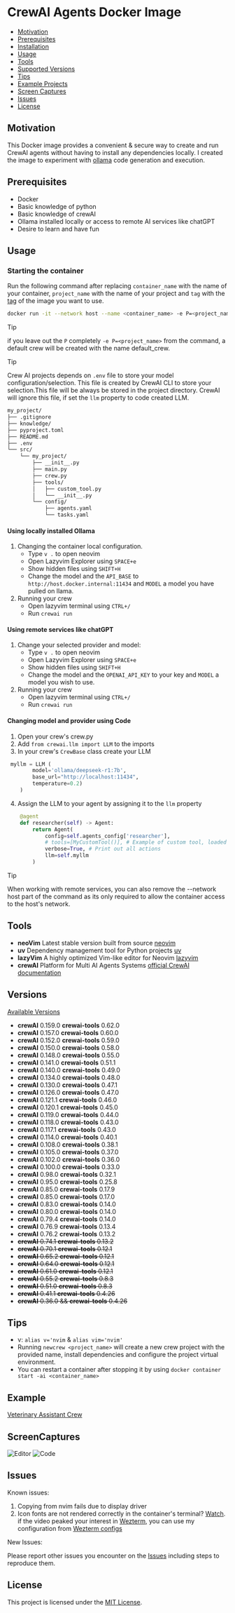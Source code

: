 # CrewAI Agents Docker Image

- [Motivation](#motivation)
- [Prerequisites](#prerequisites)
- [Installation](#installation)
- [Usage](#usage)
- [Tools](#tools)
- [Supported Versions](#versions)
- [Tips](#tips)
- [Example Projects](#examples)
- [Screen Captures](#screencaptures)
- [Issues](#issues)
- [License](#license)

## Motivation

This Docker image provides a convenient & secure way to create and run CrewAI agents without having to install any dependencies locally. I created the image to experiment with [ollama](https://ollama.com/) code generation and execution.

## Prerequisites

- Docker
- Basic knowledge of python
- Basic knowledge of crewAI
- Ollama installed locally or access to remote AI services like chatGPT
- Desire to learn and have fun

## Usage

### Starting the container

 Run the following command after replacing `container_name` with the name of your container, `project_name` with the name of your project and `tag` with the [tag](https://hub.docker.com/r/sageil/crewai/tags) of the image you want to use.

```bash
docker run -it --network host --name <container_name> -e P=<project_name> sageil/crewai:<tag> bash
```

> [!TIP]
> if you leave out the `P` completely `-e P=<project_name>` from the command, a default crew will be created with the name default_crew.

> [!TIP]
> Crew AI projects depends on `.env` file to store your model configuration/selection. This file is created by CrewAI CLI to store your selection.This file will be always be stored in the project directory. CrewAI will ignore this file, if set the `llm` property to code created LLM.

```bash
my_project/
├── .gitignore
├── knowledge/
├── pyproject.toml
├── README.md
├── .env
└── src/
    └── my_project/
        ├── __init__.py
        ├── main.py
        ├── crew.py
        ├── tools/
        │   ├── custom_tool.py
        │   └── __init__.py
        └── config/
            ├── agents.yaml
            └── tasks.yaml
```

#### Using locally installed Ollama

1. Changing the container local configuration.
    - Type `v .` to open neovim
    - Open Lazyvim Explorer using `SPACE+e`
    - Show hidden files using `SHIFT+H`
    - Change the model and the `API_BASE` to `http://host.docker.internal:11434` and `MODEL` a model you have pulled on llama.
2. Running your crew
    - Open lazyvim terminal using `CTRL+/`
    - Run `crewai run`

#### Using remote services like chatGPT

1. Change your selected provider and model:
    - Type `v .` to open neovim
    - Open Lazyvim Explorer using `SPACE+e`
    - Show hidden files using `SHIFT+H`
    - Change the model and the `OPENAI_API_KEY` to your key and `MODEL` a model you wish to use.
2. Running your crew
    - Open lazyvim terminal using `CTRL+/`
    - Run `crewai run`

#### Changing model and provider using Code

1. Open your crew's crew.py
2. Add `from crewai.llm import LLM` to the imports
3. In your crew's `CrewBase` class create your LLM

```python
 myllm = LLM (
        model='ollama/deepseek-r1:7b',
        base_url="http://localhost:11434",
        temperature=0.2)
    )
```

4. Assign the LLM to your agent by assigning it to the `llm` property

```python
    @agent
    def researcher(self) -> Agent:
        return Agent(
            config=self.agents_config['researcher'],
            # tools=[MyCustomTool()], # Example of custom tool, loaded on the beginning of file
            verbose=True, # Print out all actions
            llm=self.myllm
        )

```

> [!TIP]
> When working with remote services, you can also remove the --network host part of the command as its only required to allow
> the container access to the host's network.

## Tools

- **neoVim** Latest stable version built from source [neovim](https://github.com/neovim/neovim)
- **uv** Dependency management tool for Python projects [uv](https://github.com/astral-sh/uv/)
- **lazyVim** A highly optimized Vim-like editor for Neovim [lazyvim](https://www.lazyvim.org/)
- **crewAI** Platform for Multi AI Agents Systems [official CrewAI documentation](https://docs.crewai.com/)

## Versions

[Available Versions](https://hub.docker.com/r/sageil/crewai/tags)

- **crewAI** 0.159.0 **crewai-tools** 0.62.0
- **crewAI** 0.157.0 **crewai-tools** 0.60.0
- **crewAI** 0.152.0 **crewai-tools** 0.59.0
- **crewAI** 0.150.0 **crewai-tools** 0.58.0
- **crewAI** 0.148.0 **crewai-tools** 0.55.0
- **crewAI** 0.141.0 **crewai-tools** 0.51.1
- **crewAI** 0.140.0 **crewai-tools** 0.49.0
- **crewAI** 0.134.0 **crewai-tools** 0.48.0
- **crewAI** 0.130.0 **crewai-tools** 0.47.1
- **crewAI** 0.126.0 **crewai-tools** 0.47.0
- **crewAI** 0.121.1 **crewai-tools** 0.46.0
- **crewAI** 0.120.1 **crewai-tools** 0.45.0
- **crewAI** 0.119.0 **crewai-tools** 0.44.0
- **crewAI** 0.118.0 **crewai-tools** 0.43.0
- **crewAI** 0.117.1 **crewai-tools** 0.43.0
- **crewAI** 0.114.0 **crewai-tools** 0.40.1
- **crewAI** 0.108.0 **crewai-tools** 0.38.1
- **crewAI** 0.105.0 **crewai-tools** 0.37.0
- **crewAI** 0.102.0 **crewai-tools** 0.36.0
- **crewAI** 0.100.0 **crewai-tools** 0.33.0
- **crewAI** 0.98.0 **crewai-tools** 0.32.1
- **crewAI** 0.95.0 **crewai-tools** 0.25.8
- **crewAI** 0.85.0 **crewai-tools** 0.17.9
- **crewAI** 0.85.0 **crewai-tools** 0.17.0
- **crewAI** 0.83.0 **crewai-tools** 0.14.0
- **crewAI** 0.80.0 **crewai-tools** 0.14.0
- **crewAI** 0.79.4 **crewai-tools** 0.14.0
- **crewAI** 0.76.9 **crewai-tools** 0.13.4
- **crewAI** 0.76.2 **crewai-tools** 0.13.2
- ~~**crewAI** 0.74.1 **crewai-tools** 0.13.2~~
- ~~**crewAI** 0.70.1 **crewai-tools** 0.12.1~~
- ~~**crewAI** 0.65.2 **crewai-tools** 0.12.1~~
- ~~**crewAI** 0.64.0 **crewai-tools** 0.12.1~~
- ~~**crewAI** 0.61.0 **crewai-tools** 0.12.1~~
- ~~**crewAI** 0.55.2 **crewai-tools** 0.8.3~~
- ~~**crewAI** 0.51.0 **crewai-tools** 0.8.3~~
- ~~**crewAI** 0.41.1 **crewai-tools** 0.4.26~~
- ~~**crewAI** 0.36.0 && **crewai-tools** 0.4.26~~

## Tips

- v: `alias v='nvim` & `alias vim='nvim'`
- Running `newcrew <project_name>` will create a new crew project with the provided name, install dependencies and configure the project virtual environment.
- You can restart a container after stopping it by using `docker container start -ai <container_name>`

## Example

[Veterinary Assistant Crew](https://github.com/sageil/veterinary_assistant)

## ScreenCaptures

![Editor](assets/nvim-main.png)
![Code](assets/code-action.png)

## Issues

Known issues:

1. Copying from nvim fails due to display driver
2. Icon fonts are not rendered correctly in the container's terminal? [Watch](https://www.youtube.com/watch?v=mQdB_kHyZn8). if the video peaked your interest in [Wezterm](https://wezfurlong.org/wezterm/index.html), you can use my configuration from [Wezterm configs](https://github.com/sageil/wezterm)

New Issues:

Please report other issues you encounter on the [Issues](https://github.com/sageil/crewai-docker-image/issues) including steps to reproduce them.

## License

This project is licensed under the [MIT License](https://github.com/sageil/crewai-docker-image/blob/main/LICENSE.md).

